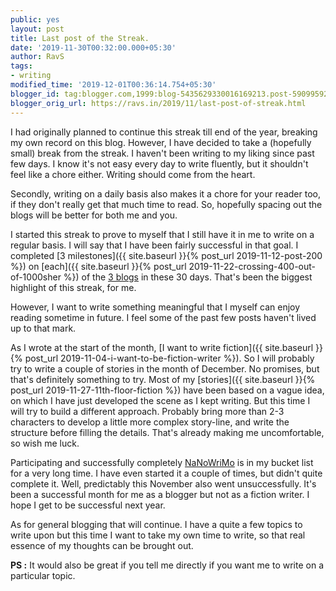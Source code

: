 ```yaml
---
public: yes
layout: post
title: Last post of the Streak.
date: '2019-11-30T00:32:00.000+05:30'
author: RavS
tags:
- writing
modified_time: '2019-12-01T00:36:14.754+05:30'
blogger_id: tag:blogger.com,1999:blog-5435629330016169213.post-590995921017551214
blogger_orig_url: https://ravs.in/2019/11/last-post-of-streak.html
---
```


I had originally planned to continue this streak till end of the year, breaking my own record on this blog. However, I have decided to take a (hopefully small) break from the streak. I haven't been writing to my liking since past few days. I know it's not easy every day to write fluently, but it shouldn't feel like a chore either. Writing should come from the heart.

Secondly, writing on a daily basis also makes it a chore for your reader too, if they don't really get that much time to read. So, hopefully spacing out the blogs will be better for both me and you. 

I started this streak to prove to myself that I still have it in me to write on a regular basis. I will say that I have been fairly successful in that goal. I completed [3 milestones]({{ site.baseurl }}{% post_url 2019-11-12-post-200 %}) on [each]({{ site.baseurl }}{% post_url 2019-11-22-crossing-400-out-of-1000sher %}) of the [3 blogs](https://medium.com/@medmRSH/50th-post-5aa9426fff5f) in these 30 days. That's been the biggest highlight of this streak, for me.

However, I want to write something meaningful that I myself can enjoy reading sometime in future. I feel some of the past few posts haven't lived up to that mark. 

As I wrote at the start of the month, [I want to write fiction]({{ site.baseurl }}{% post_url 2019-11-04-i-want-to-be-fiction-writer %}). So I will probably try to write a couple of stories in the month of December. No promises, but that's definitely something to try. Most of my [stories]({{ site.baseurl }}{% post_url 2019-11-27-11th-floor-fiction %}) have been based on a vague idea, on which I have just developed the scene as I kept writing. But this time I will try to build a different approach. Probably bring more than 2-3 characters to develop a little more complex story-line, and write the structure before filling the details. That's already making me uncomfortable, so wish me luck. 

Participating and successfully completely [NaNoWriMo](https://www.nanowrimo.org/) is in my bucket list for a very long time. I have even started it a couple of times, but didn't quite complete it. Well, predictably this November also went unsuccessfully. It's been a successful month for me as a blogger but not as a fiction writer. I hope I get to be successful next year. 

As for general blogging that will continue. I have a quite a few topics to write upon but this time I want to take my own time to write, so that real essence of my thoughts can be brought out. 

**PS :** It would also be great if you tell me directly if you want me to write on a particular topic.
